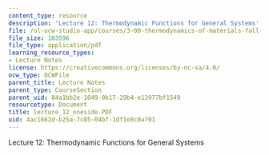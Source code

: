 ```yaml
---
content_type: resource
description: 'Lecture 12: Thermodynamic Functions for General Systems'
file: /ol-ocw-studio-app/courses/3-00-thermodynamics-of-materials-fall-2002/4ac1662db25a7c8504bf1df1e8c0a701_lecture_12_oneside.PDF
file_size: 103596
file_type: application/pdf
learning_resource_types:
- Lecture Notes
license: https://creativecommons.org/licenses/by-nc-sa/4.0/
ocw_type: OCWFile
parent_title: Lecture Notes
parent_type: CourseSection
parent_uid: 84a1bb2e-1049-0b17-29b4-e13977bf1549
resourcetype: Document
title: lecture_12_oneside.PDF
uid: 4ac1662d-b25a-7c85-04bf-1df1e8c0a701
---
```

Lecture 12: Thermodynamic Functions for General Systems